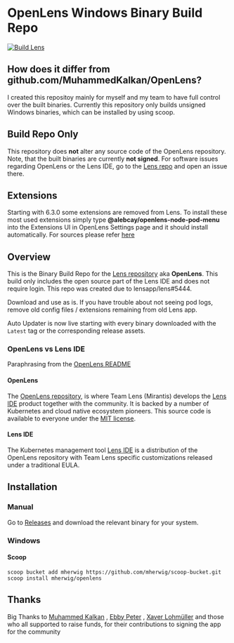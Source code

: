 # OpenLens Windows Binary Build Repo

[![Build Lens](https://github.com/mherwig/OpenLens/actions/workflows/main.yml/badge.svg)](https://github.com/mherwig/OpenLens/actions/workflows/main.yml)

## How does it differ from github.com/MuhammedKalkan/OpenLens?
I created this repositoy mainly for myself and my team to have full control over the built binaries. Currently this repository only builds unsigned Windows binaries, which can be installed by using scoop.

##  Build Repo Only
This repository does **not** alter any source code of the OpenLens repository. Note, that the built binaries are currently **not signed**. For software issues regarding OpenLens or the Lens IDE, go to the [Lens repo](https://github.com/lensapp/lens/issues) and open an issue there.

## Extensions

Starting with 6.3.0 some extensions are removed from Lens. To install these most used extensions simply type **@alebcay/openlens-node-pod-menu** into the Extensions UI in OpenLens Settings page and it should install automatically.
For sources please refer [here](https://www.npmjs.com/package/@alebcay/openlens-node-pod-menu)

## Overview

This is the Binary Build Repo for the [Lens repository](https://github.com/lensapp/lens.git) aka **OpenLens**. This build only includes the open source part of the Lens IDE and does not require login. This repo was created due to lensapp/lens#5444.

Download and use as is. If you have trouble about not seeing pod logs, remove old config files / extensions remaining from old Lens app.

Auto Updater is now live starting with every binary downloaded with the `Latest` tag or the corresponding release assets.

### OpenLens vs Lens IDE
Paraphrasing from the [OpenLens README](https://github.com/lensapp/lens#readme)

#### OpenLens
The [OpenLens repository](https://github.com/lensapp/lens.git), is where Team Lens (Mirantis) develops the [Lens IDE](https://k8slens.dev/) product together with the community. It is backed by a number of Kubernetes and cloud native ecosystem pioneers. This source code is available to everyone under the [MIT license](https://github.com/lensapp/lens/blob/master/LICENSE).

#### Lens IDE
The Kubernetes management tool [Lens IDE](https://k8slens.dev/) is a distribution of the OpenLens repository with Team Lens specific customizations released under a traditional EULA.

## Installation

### Manual
Go to [Releases](https://github.com/mherwig/OpenLens/releases) and download the relevant binary for your system.

### Windows

#### Scoop
```
scoop bucket add mherwig https://github.com/mherwig/scoop-bucket.git
scoop install mherwig/openlens
```

## Thanks
Big Thanks to
[Muhammed Kalkan](https://github.com/MuhammedKalkan)
,
[Ebby Peter](https://github.com/ebbypeter)
,
[Xaver Lohmüller](https://github.com/xavierLowmiller)
and those who all supported to raise funds, for their contributions to signing the app for the community
